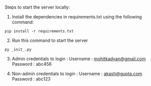 Steps to start the server locally:
1. Install the dependencies in requirements.txt using the following command:
```
pip install -r requirements.txt 
```

2. Run this command to start the server
```
py _init_.py
```
3. Admin credentials to login :
Username : mohitkadyan@gmail.com
Password : abc456

4. Non-admin credentials to login : 
Username : akash@gupta.com
Password : abc123
